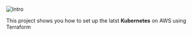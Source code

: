 ![Intro](./docs/ui_dashboard.png)

This project shows you how to set up the latst **Kubernetes** on AWS using Terraform